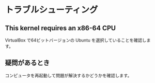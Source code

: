 # トラブルシューティング
<!-- # Troubleshooting -->

## This kernel requires an x86-64 CPU

VirtualBox で64ビットバージョンの Ubuntu を選択していることを確認します。
<!-- Make sure that you selected a 64-bit version of Ubuntu in VirtualBox. -->

## 疑問があるとき
<!-- ## When in doubt -->

コンピュータを再起動して問題が解決するかどうかを確認します。
<!-- Try rebooting your computer to see if that resolves any issues. -->
